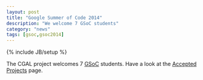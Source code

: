 ```yaml
---
layout: post
title: "Google Summer of Code 2014"
description: "We welcome 7 GSoC students"
category: "news"
tags: [gsoc,gsoc2014]
---
```

{% include JB/setup %}

The CGAL project welcomes 7 <a href="http://code.google.com/soc/">GSoC</a> students. 
Have a look at the <a href="{{BASE_PATH}}/gsoc/2014.html">Accepted Projects</a> page.
